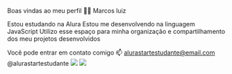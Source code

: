 Boas vindas ao meu perfil 💙💙
Marcos luiz

Estou estudando na Alura
Estou me desenvolvendo na linguagem JavaScript
Utilizo esse espaço para minha organização e compartilhamento dos meu projetos desenvolvidos


Você pode entrar em contato comigo 📫
alurastartestudante@email.com
@alurastartestudante
![](https://static.escolakids.uol.com.br/2020/08/licoes-importantes-escola.jpg)
![](https://media1.tenor.com/m/FMzlaZ18JE4AAAAC/laugh-laughing.gif)
